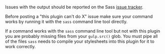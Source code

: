 Issues with the output should be reported on the Sass [issue tracker](https://github.com/sass/sass/issues).

Before posting a "this plugin can't do X" issue make sure your command works by running it with the `sass` command line tool directly.

If a command works with the `sass` command line tool but not with this plugin you are probably missing files from your `gulp.src()` glob. You must pipe all of the files `sass` needs to compile your stylesheets into this plugin for it to work correctly.
